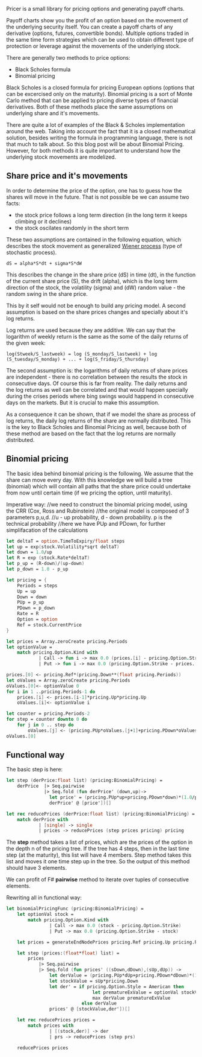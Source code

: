 Pricer is a small library for pricing options and generating payoff charts.

Payoff charts show you the profit of an option based on the movement of the underlying security itself. You can create a payoff charts of any derivative (options, futures, convertible bonds). Multiple options traded in the same time form strategies which can be used to obtain different type of protection or leverage against the movements of the underlying stock.

There are generally two methods to price options:
- Black Scholes formula
- Binomial pricing

Black Scholes is a closed formula for pricing European options (options that can be excercised only on the maturity). Binomial pricing is a sort of Monte Carlo method that can be applied to pricing diverse types of financial derivatives. Both of these methods place the same assumptions on underlying share and it's movements.

There are quite a lot of examples of the Black & Scholes implementation around the web. Taking into account the fact that it is a closed mathematical solution, besides writing the formula in programming language, there is not that much to talk about. So this blog post will be about Binomial Pricing. However, for both methods it is quite important to understand how the underlying stock movements are modelized.

Share price and it's movements
------------------------------
In order to determine the price of the option, one has to guess how the shares will move in the future. That is not possible be we can assume two facts:

- the stock price follows a long term direction (in the long term it keeps climbing or it declines)
- the stock oscilates randomly in the short term

These two assumptions are contained in the following equation, which describes the stock movement as generalized [Wiener process](https://en.wikipedia.org/wiki/Wiener_process) (type of stochastic process).

```
dS = alpha*S*dt + sigma*S*dW
```
This describes the change in the share price (dS) in time (dt), in the function of the current share price (S), the drift  (alpha), which is the long term direction of the stock, the volatility (sigma) and (dW) random value - the random swing in the share price.

This by it self would not be enough to build any pricing model. A second assumption is based on the share prices changes and specially about it's log returns.

Log returns are used because they are additive. We can say that the logarithm of weekly return is the same as the some of the daily returns of the given week:

```
log(Stweek/S_lastweek) = log (S_monday/S_lastweek) + log (S_tuesday/S_monday) + ... + log(S_friday/S_thursday)
```
The second assumption is: the logarithms of daily returns of share prices are independent - there is no correlation between the results the stock in consecutive days. Of course this is far from reality. The daily returns and the log returns as well can be correlated and that would happen specially during the crises periods where bing swings would happend in consecutive days on the markets. But it is crucial to make this assumption.

As a consequence it can be shown, that if we model the share as process of log returns, the daily log returns of the share are normally distributed. This is the key to Black Scholes and Binomial Pricing as well, because both of these method are based on the fact that the log returns are normally distributed.

Binomial pricing
----------------
The basic idea behind binomial pricing is the following. We assume that the share can move every day. With this knowledge we will build a tree (binomial) which will contain all paths that the share price could undertake from now until certain time (if we pricing the option, until maturity). 

Imperative way:
//we need to construct the binomial pricing model, using the CRR (Cox, Ross and Rubinstein)
//the original model is composed of 3 parameters p,u,d.
//u - up probability, d - down probability. p is the technical probability
//here we have PUp and PDown, for further simplifacation of the calculations

```FSharp
let deltaT = option.TimeToExpiry/float steps
let up = exp(stock.Volatility*sqrt deltaT)
let down = 1.0/up
let R = exp (stock.Rate*deltaT)
let p_up = (R-down)/(up-down)
let p_down = 1.0 - p_up

let pricing = {
    Periods = steps
    Up = up
    Down = down
    PUp = p_up
    PDown = p_down
    Rate = R
    Option = option
    Ref = stock.CurrentPrice
}

let prices = Array.zeroCreate pricing.Periods
let optionValue =
    match pricing.Option.Kind with
            | Call -> fun i -> max 0.0 (prices.[i] - pricing.Option.Strike)
            | Put -> fun i -> max 0.0 (pricing.Option.Strike - prices.[i])

prices.[0] <- pricing.Ref*(pricing.Down**(float pricing.Periods))
let oValues = Array.zeroCreate pricing.Periods
oValues.[0]<- optionValue 0
for i in 1 ..pricing.Periods-1 do
    prices.[i] <- prices.[i-1]*pricing.Up*pricing.Up
    oValues.[i]<- optionValue i

let counter = pricing.Periods-2
for step = counter downto 0 do
    for j in 0 .. step do
        oValues.[j] <- (pricing.PUp*oValues.[j+1]+pricing.PDown*oValues.[j])*(1.0/pricing.Rate)
oValues.[0]
```

Functional way
--------------
The basic step is here:

```FSharp
let step (derPrice:float list) (pricing:BinomialPricing) =
    derPrice  |> Seq.pairwise
              |> Seq.fold (fun derPrice' (down,up)->
                let price' = (pricing.PUp*up+pricing.PDown*down)*(1.0/pricing.Rate)
                derPrice' @ [price'])[]

let rec reducePrices (derPrice:float list) (pricing:BinomialPricing) =
    match derPrice with
            | [single] -> single
            | prices -> reducePrices (step prices pricing) pricing
```

The **step** method takes a list of prices, which are the prices of the option in the depth n of the pricing tree. If the tree has 4 steps, then in the last time step (at the maturity), this list will have 4 members. Step method takes this list and moves it one time step up in the tree. So the output of this method should have 3 elements.

We can profit of F# **pairwise** method to iterate over tuples of consecutive elements.

Rewriting all in functional way:
```FSharp
let binomialPricingFunc (pricing:BinomialPricing) =
    let optionVal stock =
        match pricing.Option.Kind with
                | Call -> max 0.0 (stock - pricing.Option.Strike)
                | Put -> max 0.0 (pricing.Option.Strike - stock)

    let prices = generateEndNodePrices pricing.Ref pricing.Up pricing.Periods optionVal

    let step (prices:(float*float) list) =
        prices
            |> Seq.pairwise
            |> Seq.fold (fun prices' ((sDown,dDown),(sUp,dUp)) ->
                let derValue = (pricing.PUp*dUp+pricing.PDown*dDown)*(1.0/pricing.Rate)
                let stockValue = sUp*pricing.Down
                let der' = if pricing.Option.Style = American then
                                let prematureExValue = optionVal stockValue
                                max derValue prematureExValue
                            else derValue
                prices' @ [stockValue,der'])[]

    let rec reducePrices prices =
        match prices with
                | [(stock,der)] -> der
                | prs -> reducePrices (step prs)

    reducePrices prices
```
